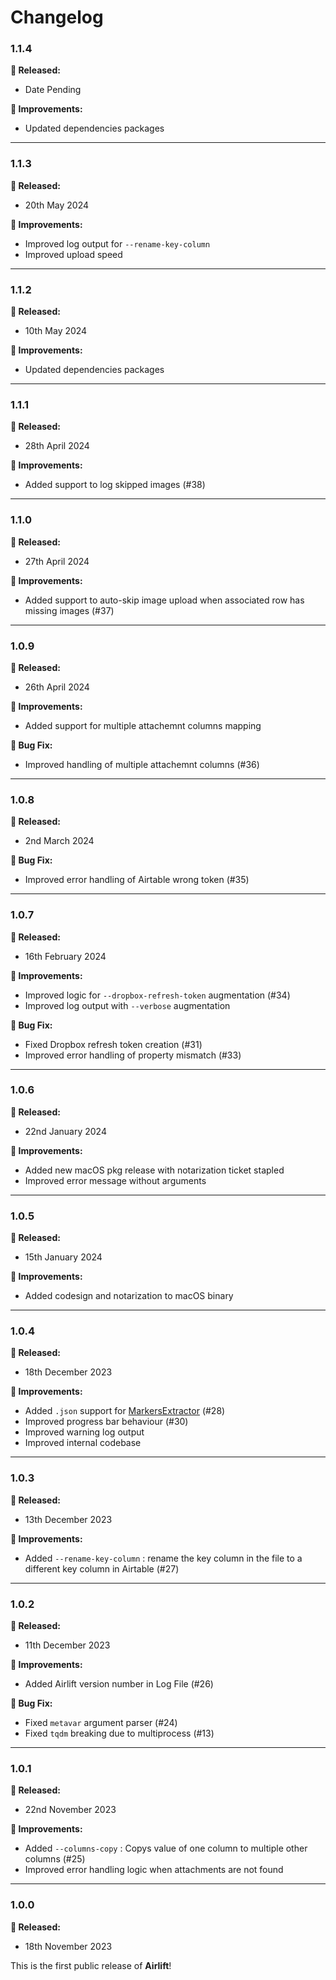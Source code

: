 # Changelog

### 1.1.4

**🎉 Released:**
- Date Pending

**🔨 Improvements:**
- Updated dependencies packages

---

### 1.1.3

**🎉 Released:**
- 20th May 2024

**🔨 Improvements:**
- Improved log output for `--rename-key-column`
- Improved upload speed

---

### 1.1.2

**🎉 Released:**
- 10th May 2024

**🔨 Improvements:**
- Updated dependencies packages

---

### 1.1.1

**🎉 Released:**
- 28th April 2024

**🔨 Improvements:**
- Added support to log skipped images (#38)

---

### 1.1.0

**🎉 Released:**
- 27th April 2024

**🔨 Improvements:**
- Added support to auto-skip image upload when associated row has missing images (#37)

---

### 1.0.9

**🎉 Released:**
- 26th April 2024

**🔨 Improvements:**
- Added support for multiple attachemnt columns mapping

**🐞 Bug Fix:**
- Improved handling of multiple attachemnt columns (#36)

---

### 1.0.8

**🎉 Released:**
- 2nd March 2024

**🐞 Bug Fix:**
- Improved error handling of Airtable wrong token (#35)

---

### 1.0.7

**🎉 Released:**
- 16th February 2024

**🔨 Improvements:**
- Improved logic for `--dropbox-refresh-token` augmentation (#34)
- Improved log output with `--verbose` augmentation

**🐞 Bug Fix:**
- Fixed Dropbox refresh token creation (#31)
- Improved error handling of property mismatch (#33)

---

### 1.0.6

**🎉 Released:**
- 22nd January 2024

**🔨 Improvements:**
- Added new macOS pkg release with notarization ticket stapled
- Improved error message without arguments

---

### 1.0.5

**🎉 Released:**
- 15th January 2024

**🔨 Improvements:**
- Added codesign and notarization to macOS binary

---

### 1.0.4

**🎉 Released:**
- 18th December 2023

**🔨 Improvements:**
- Added `.json` support for [MarkersExtractor](https://github.com/TheAcharya/MarkersExtractor) (#28)
- Improved progress bar behaviour (#30)
- Improved warning log output
- Improved internal codebase

---

### 1.0.3

**🎉 Released:**
- 13th December 2023

**🔨 Improvements:**
- Added `--rename-key-column` : rename the key column in the file to a different key column in Airtable (#27)

---

### 1.0.2

**🎉 Released:**
- 11th December 2023

**🔨 Improvements:**
- Added Airlift version number in Log File (#26)

**🐞 Bug Fix:**
- Fixed `metavar` argument parser (#24)
- Fixed `tqdm` breaking due to multiprocess (#13)

---

### 1.0.1

**🎉 Released:**
- 22nd November 2023

**🔨 Improvements:**
- Added `--columns-copy` : Copys value of one column to multiple other columns (#25)
- Improved error handling logic when attachments are not found

---

### 1.0.0
**🎉 Released:**
- 18th November 2023

This is the first public release of **Airlift**!
